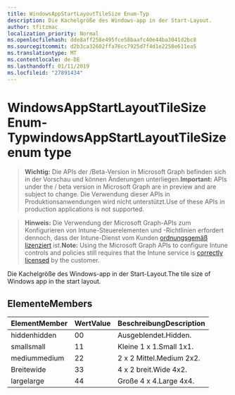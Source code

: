 ```yaml
---
title: WindowsAppStartLayoutTileSize Enum-Typ
description: Die Kachelgröße des Windows-app in der Start-Layout.
author: tfitzmac
localization_priority: Normal
ms.openlocfilehash: dde8aff258e495fce58baafc40e44ba3041d2bc8
ms.sourcegitcommit: d2b3ca32602ffa76cc7925d7f4d1e2258e611ea5
ms.translationtype: MT
ms.contentlocale: de-DE
ms.lasthandoff: 01/11/2019
ms.locfileid: "27891434"
---
```

# <a name="windowsappstartlayouttilesize-enum-type"></a><span data-ttu-id="d576e-103">WindowsAppStartLayoutTileSize Enum-Typ</span><span class="sxs-lookup"><span data-stu-id="d576e-103">windowsAppStartLayoutTileSize enum type</span></span>

> <span data-ttu-id="d576e-104">**Wichtig:** Die APIs der /Beta-Version in Microsoft Graph befinden sich in der Vorschau und können Änderungen unterliegen.</span><span class="sxs-lookup"><span data-stu-id="d576e-104">**Important:** APIs under the / beta version in Microsoft Graph are in preview and are subject to change.</span></span> <span data-ttu-id="d576e-105">Die Verwendung dieser APIs in Produktionsanwendungen wird nicht unterstützt.</span><span class="sxs-lookup"><span data-stu-id="d576e-105">Use of these APIs in production applications is not supported.</span></span>

> <span data-ttu-id="d576e-106">**Hinweis:** Die Verwendung der Microsoft Graph-APIs zum Konfigurieren von Intune-Steuerelementen und -Richtlinien erfordert dennoch, dass der Intune-Dienst vom Kunden [ordnungsgemäß lizenziert](https://go.microsoft.com/fwlink/?linkid=839381) ist.</span><span class="sxs-lookup"><span data-stu-id="d576e-106">**Note:** Using the Microsoft Graph APIs to configure Intune controls and policies still requires that the Intune service is [correctly licensed](https://go.microsoft.com/fwlink/?linkid=839381) by the customer.</span></span>

<span data-ttu-id="d576e-107">Die Kachelgröße des Windows-app in der Start-Layout.</span><span class="sxs-lookup"><span data-stu-id="d576e-107">The tile size of Windows app in the start layout.</span></span>
## <a name="members"></a><span data-ttu-id="d576e-108">Elemente</span><span class="sxs-lookup"><span data-stu-id="d576e-108">Members</span></span>
|<span data-ttu-id="d576e-109">Element</span><span class="sxs-lookup"><span data-stu-id="d576e-109">Member</span></span>|<span data-ttu-id="d576e-110">Wert</span><span class="sxs-lookup"><span data-stu-id="d576e-110">Value</span></span>|<span data-ttu-id="d576e-111">Beschreibung</span><span class="sxs-lookup"><span data-stu-id="d576e-111">Description</span></span>|
|:---|:---|:---|
|<span data-ttu-id="d576e-112">hidden</span><span class="sxs-lookup"><span data-stu-id="d576e-112">hidden</span></span>|<span data-ttu-id="d576e-113">0</span><span class="sxs-lookup"><span data-stu-id="d576e-113">0</span></span>|<span data-ttu-id="d576e-114">Ausgeblendet.</span><span class="sxs-lookup"><span data-stu-id="d576e-114">Hidden.</span></span>|
|<span data-ttu-id="d576e-115">small</span><span class="sxs-lookup"><span data-stu-id="d576e-115">small</span></span>|<span data-ttu-id="d576e-116">1</span><span class="sxs-lookup"><span data-stu-id="d576e-116">1</span></span>|<span data-ttu-id="d576e-117">Kleine 1 x 1.</span><span class="sxs-lookup"><span data-stu-id="d576e-117">Small 1x1.</span></span>|
|<span data-ttu-id="d576e-118">medium</span><span class="sxs-lookup"><span data-stu-id="d576e-118">medium</span></span>|<span data-ttu-id="d576e-119">2</span><span class="sxs-lookup"><span data-stu-id="d576e-119">2</span></span>|<span data-ttu-id="d576e-120">2 x 2 Mittel.</span><span class="sxs-lookup"><span data-stu-id="d576e-120">Medium 2x2.</span></span>|
|<span data-ttu-id="d576e-121">Breite</span><span class="sxs-lookup"><span data-stu-id="d576e-121">wide</span></span>|<span data-ttu-id="d576e-122">3</span><span class="sxs-lookup"><span data-stu-id="d576e-122">3</span></span>|<span data-ttu-id="d576e-123">4 x 2 breit.</span><span class="sxs-lookup"><span data-stu-id="d576e-123">Wide 4x2.</span></span>|
|<span data-ttu-id="d576e-124">large</span><span class="sxs-lookup"><span data-stu-id="d576e-124">large</span></span>|<span data-ttu-id="d576e-125">4</span><span class="sxs-lookup"><span data-stu-id="d576e-125">4</span></span>|<span data-ttu-id="d576e-126">Große 4 x 4.</span><span class="sxs-lookup"><span data-stu-id="d576e-126">Large 4x4.</span></span>|





